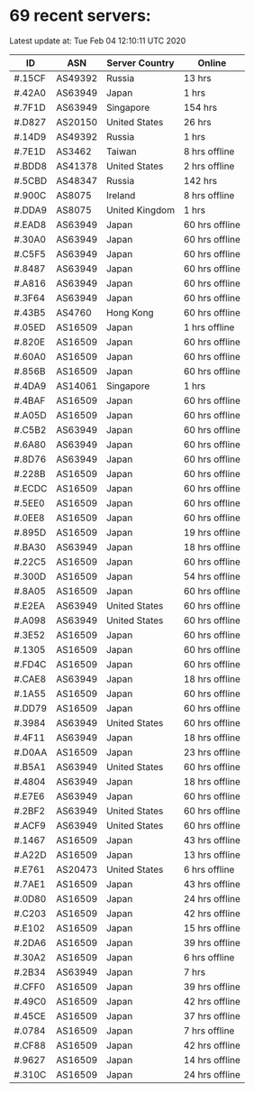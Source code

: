 # 69 recent servers:

Latest update at: Tue Feb 04 12:10:11 UTC 2020

| ID | ASN | Server Country | Online |
| -- | --- | -------------- | ------ |
| #.15CF | AS49392 | Russia | 13 hrs |
| #.42A0 | AS63949 | Japan | 1 hrs |
| #.7F1D | AS63949 | Singapore | 154 hrs |
| #.D827 | AS20150 | United States | 26 hrs |
| #.14D9 | AS49392 | Russia | 1 hrs |
| #.7E1D | AS3462 | Taiwan | 8 hrs offline |
| #.BDD8 | AS41378 | United States | 2 hrs offline |
| #.5CBD | AS48347 | Russia | 142 hrs |
| #.900C | AS8075 | Ireland | 8 hrs offline |
| #.DDA9 | AS8075 | United Kingdom | 1 hrs |
| #.EAD8 | AS63949 | Japan | 60 hrs offline |
| #.30A0 | AS63949 | Japan | 60 hrs offline |
| #.C5F5 | AS63949 | Japan | 60 hrs offline |
| #.8487 | AS63949 | Japan | 60 hrs offline |
| #.A816 | AS63949 | Japan | 60 hrs offline |
| #.3F64 | AS63949 | Japan | 60 hrs offline |
| #.43B5 | AS4760 | Hong Kong | 60 hrs offline |
| #.05ED | AS16509 | Japan | 1 hrs offline |
| #.820E | AS16509 | Japan | 60 hrs offline |
| #.60A0 | AS16509 | Japan | 60 hrs offline |
| #.856B | AS16509 | Japan | 60 hrs offline |
| #.4DA9 | AS14061 | Singapore | 1 hrs |
| #.4BAF | AS16509 | Japan | 60 hrs offline |
| #.A05D | AS16509 | Japan | 60 hrs offline |
| #.C5B2 | AS63949 | Japan | 60 hrs offline |
| #.6A80 | AS63949 | Japan | 60 hrs offline |
| #.8D76 | AS63949 | Japan | 60 hrs offline |
| #.228B | AS16509 | Japan | 60 hrs offline |
| #.ECDC | AS16509 | Japan | 60 hrs offline |
| #.5EE0 | AS16509 | Japan | 60 hrs offline |
| #.0EE8 | AS16509 | Japan | 60 hrs offline |
| #.895D | AS16509 | Japan | 19 hrs offline |
| #.BA30 | AS63949 | Japan | 18 hrs offline |
| #.22C5 | AS16509 | Japan | 60 hrs offline |
| #.300D | AS16509 | Japan | 54 hrs offline |
| #.8A05 | AS16509 | Japan | 60 hrs offline |
| #.E2EA | AS63949 | United States | 60 hrs offline |
| #.A098 | AS63949 | United States | 60 hrs offline |
| #.3E52 | AS16509 | Japan | 60 hrs offline |
| #.1305 | AS16509 | Japan | 60 hrs offline |
| #.FD4C | AS16509 | Japan | 60 hrs offline |
| #.CAE8 | AS63949 | Japan | 18 hrs offline |
| #.1A55 | AS16509 | Japan | 60 hrs offline |
| #.DD79 | AS16509 | Japan | 60 hrs offline |
| #.3984 | AS63949 | United States | 60 hrs offline |
| #.4F11 | AS63949 | Japan | 18 hrs offline |
| #.D0AA | AS16509 | Japan | 23 hrs offline |
| #.B5A1 | AS63949 | United States | 60 hrs offline |
| #.4804 | AS63949 | Japan | 18 hrs offline |
| #.E7E6 | AS63949 | Japan | 60 hrs offline |
| #.2BF2 | AS63949 | United States | 60 hrs offline |
| #.ACF9 | AS63949 | United States | 60 hrs offline |
| #.1467 | AS16509 | Japan | 43 hrs offline |
| #.A22D | AS16509 | Japan | 13 hrs offline |
| #.E761 | AS20473 | United States | 6 hrs offline |
| #.7AE1 | AS16509 | Japan | 43 hrs offline |
| #.0D80 | AS16509 | Japan | 24 hrs offline |
| #.C203 | AS16509 | Japan | 42 hrs offline |
| #.E102 | AS16509 | Japan | 15 hrs offline |
| #.2DA6 | AS16509 | Japan | 39 hrs offline |
| #.30A2 | AS16509 | Japan | 6 hrs offline |
| #.2B34 | AS63949 | Japan | 7 hrs |
| #.CFF0 | AS16509 | Japan | 39 hrs offline |
| #.49C0 | AS16509 | Japan | 42 hrs offline |
| #.45CE | AS16509 | Japan | 37 hrs offline |
| #.0784 | AS16509 | Japan | 7 hrs offline |
| #.CF88 | AS16509 | Japan | 42 hrs offline |
| #.9627 | AS16509 | Japan | 14 hrs offline |
| #.310C | AS16509 | Japan | 24 hrs offline |

